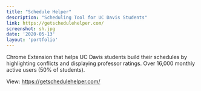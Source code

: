 ```yaml
---
title: "Schedule Helper"
description: "Scheduling Tool for UC Davis Students"
link: https://getschedulehelper.com/
screenshot: sh.jpg
date: '2020-05-13'
layout: 'portfolio'
---
```


Chrome Extension that helps UC Davis students build their schedules by highlighting conflicts and displaying professor ratings. Over 16,000 monthly active users (50% of students).

View: https://getschedulehelper.com/